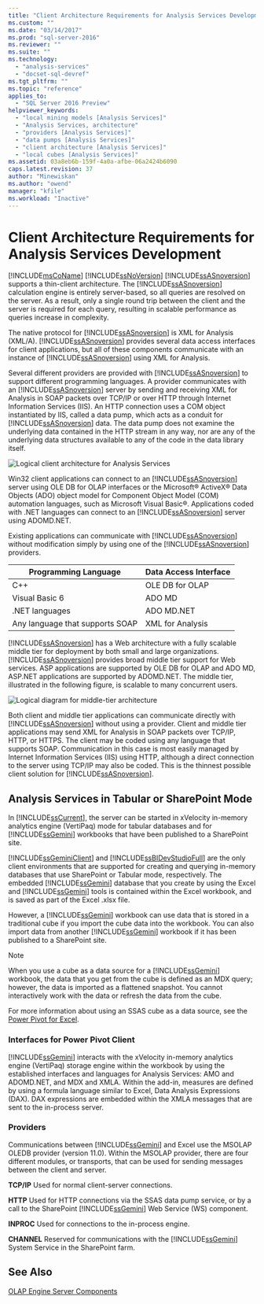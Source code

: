 ```yaml
---
title: "Client Architecture Requirements for Analysis Services Development | Microsoft Docs"
ms.custom: ""
ms.date: "03/14/2017"
ms.prod: "sql-server-2016"
ms.reviewer: ""
ms.suite: ""
ms.technology: 
  - "analysis-services"
  - "docset-sql-devref"
ms.tgt_pltfrm: ""
ms.topic: "reference"
applies_to: 
  - "SQL Server 2016 Preview"
helpviewer_keywords: 
  - "local mining models [Analysis Services]"
  - "Analysis Services, architecture"
  - "providers [Analysis Services]"
  - "data pumps [Analysis Services]"
  - "client architecture [Analysis Services]"
  - "local cubes [Analysis Services]"
ms.assetid: 03a8eb6b-159f-4a0a-afbe-06a2424b6090
caps.latest.revision: 37
author: "Minewiskan"
ms.author: "owend"
manager: "kfile"
ms.workload: "Inactive"
---
```

# Client Architecture Requirements for Analysis Services Development
  [!INCLUDE[msCoName](../../../includes/msconame-md.md)] [!INCLUDE[ssNoVersion](../../../includes/ssnoversion-md.md)] [!INCLUDE[ssASnoversion](../../../includes/ssasnoversion-md.md)] supports a thin-client architecture. The [!INCLUDE[ssASnoversion](../../../includes/ssasnoversion-md.md)] calculation engine is entirely server-based, so all queries are resolved on the server. As a result, only a single round trip between the client and the server is required for each query, resulting in scalable performance as queries increase in complexity.  
  
 The native protocol for [!INCLUDE[ssASnoversion](../../../includes/ssasnoversion-md.md)] is XML for Analysis (XML/A). [!INCLUDE[ssASnoversion](../../../includes/ssasnoversion-md.md)] provides several data access interfaces for client applications, but all of these components communicate with an instance of [!INCLUDE[ssASnoversion](../../../includes/ssasnoversion-md.md)] using XML for Analysis.  
  
 Several different providers are provided with [!INCLUDE[ssASnoversion](../../../includes/ssasnoversion-md.md)] to support different programming languages. A provider communicates with an [!INCLUDE[ssASnoversion](../../../includes/ssasnoversion-md.md)] server by sending and receiving XML for Analysis in SOAP packets over TCP/IP or over HTTP through Internet Information Services (IIS). An HTTP connection uses a COM object instantiated by IIS, called a data pump, which acts as a conduit for [!INCLUDE[ssASnoversion](../../../includes/ssasnoversion-md.md)] data. The data pump does not examine the underlying data contained in the HTTP stream in any way, nor are any of the underlying data structures available to any of the code in the data library itself.  
  
 ![Logical client architecture for Analysis Services](../../../analysis-services/multidimensional-models/olap-physical/media/as-clientarch9.gif "Logical client architecture for Analysis Services")  
  
 Win32 client applications can connect to an [!INCLUDE[ssASnoversion](../../../includes/ssasnoversion-md.md)] server using OLE DB for OLAP interfaces or the Microsoft® ActiveX® Data Objects (ADO) object model for Component Object Model (COM) automation languages, such as Microsoft Visual Basic®. Applications coded with .NET languages can connect to an [!INCLUDE[ssASnoversion](../../../includes/ssasnoversion-md.md)] server using ADOMD.NET.  
  
 Existing applications can communicate with [!INCLUDE[ssASnoversion](../../../includes/ssasnoversion-md.md)] without modification simply by using one of the [!INCLUDE[ssASnoversion](../../../includes/ssasnoversion-md.md)] providers.  
  
|Programming Language|Data Access Interface|  
|--------------------------|---------------------------|  
|C++|OLE DB for OLAP|  
|Visual Basic 6|ADO MD|  
|.NET languages|ADO MD.NET|  
|Any language that supports SOAP|XML for Analysis|  
  
 [!INCLUDE[ssASnoversion](../../../includes/ssasnoversion-md.md)] has a Web architecture with a fully scalable middle tier for deployment by both small and large organizations. [!INCLUDE[ssASnoversion](../../../includes/ssasnoversion-md.md)] provides broad middle tier support for Web services. ASP applications are supported by OLE DB for OLAP and ADO MD, ASP.NET applications are supported by ADOMD.NET. The middle tier, illustrated in the following figure, is scalable to many concurrent users.  
  
 ![Logical diagram for middle-tier architecture](../../../analysis-services/multidimensional-models/olap-physical/media/as-midtierarch9.gif "Logical diagram for middle-tier architecture")  
  
 Both client and middle tier applications can communicate directly with [!INCLUDE[ssASnoversion](../../../includes/ssasnoversion-md.md)] without using a provider. Client and middle tier applications may send XML for Analysis in SOAP packets over TCP/IP, HTTP, or HTTPS. The client may be coded using any language that supports SOAP. Communication in this case is most easily managed by Internet Information Services (IIS) using HTTP, although a direct connection to the server using TCP/IP may also be coded. This is the thinnest possible client solution for [!INCLUDE[ssASnoversion](../../../includes/ssasnoversion-md.md)].  
  
## Analysis Services in Tabular or SharePoint Mode  
 In [!INCLUDE[ssCurrent](../../../includes/sscurrent-md.md)], the server can be started in xVelocity in-memory analytics engine (VertiPaq) mode for tabular databases and for [!INCLUDE[ssGemini](../../../includes/ssgemini-md.md)] workbooks that have been published to a SharePoint site.  
  
 [!INCLUDE[ssGeminiClient](../../../includes/ssgeminiclient-md.md)] and [!INCLUDE[ssBIDevStudioFull](../../../includes/ssbidevstudiofull-md.md)] are the only client environments that are supported for creating and querying in-memory databases that use SharePoint or Tabular mode, respectively. The embedded [!INCLUDE[ssGemini](../../../includes/ssgemini-md.md)] database that you create by using the Excel and [!INCLUDE[ssGemini](../../../includes/ssgemini-md.md)] tools is contained within the Excel workbook, and is saved as part of the Excel .xlsx file.  
  
 However, a [!INCLUDE[ssGemini](../../../includes/ssgemini-md.md)] workbook can use data that is stored in a traditional cube if you import the cube data into the workbook. You can also import data from another [!INCLUDE[ssGemini](../../../includes/ssgemini-md.md)] workbook if it has been published to a SharePoint site.  
  
> [!NOTE]  
>  When you use a cube as a data source for a [!INCLUDE[ssGemini](../../../includes/ssgemini-md.md)] workbook, the data that you get from the cube is defined as an MDX query; however, the data is imported as a flattened snapshot. You cannot interactively work with the data or refresh the data from the cube.  
  
 For more information about using an SSAS cube as a data source, see the [Power Pivot for Excel](http://go.microsoft.com/fwlink/?LinkId=164234).  
  
### Interfaces for Power Pivot Client  
 [!INCLUDE[ssGemini](../../../includes/ssgemini-md.md)] interacts with the xVelocity in-memory analytics engine (VertiPaq) storage engine within the workbook by using the established interfaces and languages for Analysis Services: AMO and ADOMD.NET, and MDX and XMLA. Within the add-in, measures are defined by using a formula language similar to Excel, Data Analysis Expressions (DAX). DAX expressions are embedded within the XMLA messages that are sent to the in-process server.  
  
### Providers  
 Communications between [!INCLUDE[ssGemini](../../../includes/ssgemini-md.md)] and Excel use the MSOLAP OLEDB provider (version 11.0). Within the MSOLAP provider, there are four different modules, or transports, that can be used for sending messages between the client and server.  
  
 **TCP/IP** Used for normal client-server connections.  
  
 **HTTP** Used for HTTP connections via the SSAS data pump service, or by a call to the SharePoint [!INCLUDE[ssGemini](../../../includes/ssgemini-md.md)] Web Service (WS) component.  
  
 **INPROC** Used for connections to the in-process engine.  
  
 **CHANNEL** Reserved for communications with the [!INCLUDE[ssGemini](../../../includes/ssgemini-md.md)] System Service in the SharePoint farm.  
  
## See Also  
 [OLAP Engine Server Components](../../../analysis-services/multidimensional-models/olap-physical/olap-engine-server-components.md)  
  
  
